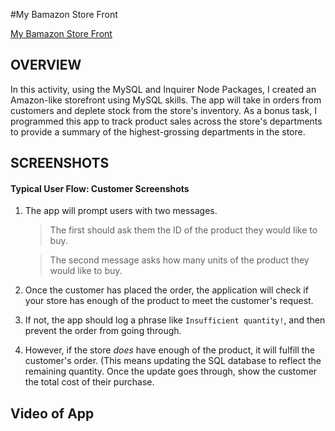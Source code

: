 #My Bamazon Store Front

[My Bamazon Store Front](https://llanoreinaldo.github.io/My-Storefront/)


## OVERVIEW

In this activity, using the MySQL and Inquirer Node Packages, I created an Amazon-like storefront using MySQL skills. The app will take in orders from customers and deplete stock from the store's inventory. As a bonus task, I programmed this app to track product sales across the store's departments to provide a summary of the highest-grossing departments in the store.


## SCREENSHOTS


#### Typical User Flow: Customer Screenshots

1.  The app will prompt users with two messages.

    >The first should ask them the ID of the product they would like to buy.


    >The second message asks how many units of the product they would like to buy.


2.  Once the customer has placed the order, the application will check if your store has enough of the product to meet the customer's request.

3.  If not, the app should log a phrase like `Insufficient quantity!`, and then prevent the order from going through.

4.  However, if the store _does_ have enough of the product, it will fulfill the customer's order. (This means updating the SQL database to reflect the remaining quantity. Once the update goes through, show the customer the total cost of their purchase.


## Video of App
